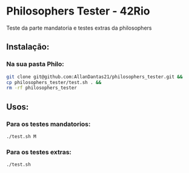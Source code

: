 # Philosophers Tester - 42Rio

Teste da parte mandatoria e testes extras da philosophers

## Instalação: 
### Na sua pasta Philo:

  ```Bash
git clone git@github.com:AllanDantas21/philosophers_tester.git && 
cp philosophers_tester/test.sh . && 
rm -rf philosophers_tester
  ```

## Usos:
### Para os testes mandatorios:
```Bash
./test.sh M 
```

### Para os testes extras:
```Bash
./test.sh
  ```
